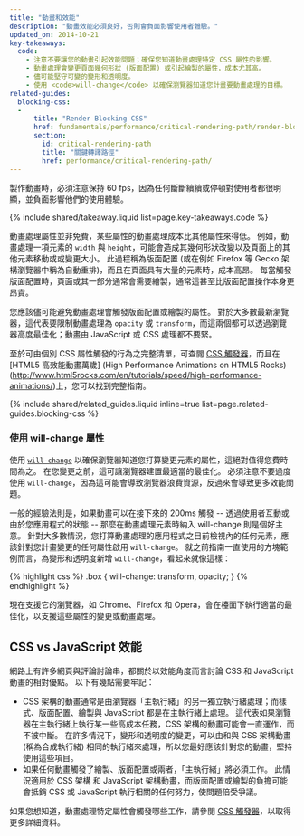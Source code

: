 ```yaml
---
title: "動畫和效能"
description: "動畫效能必須良好，否則會負面影響使用者體驗。"
updated_on: 2014-10-21
key-takeaways:
  code:
    - 注意不要讓您的動畫引起效能問題；確保您知道動畫處理特定 CSS 屬性的影響。
    - 動畫處理會變更頁面幾何形狀 (版面配置) 或引起繪製的屬性，成本尤其高。
    - 儘可能堅守可變的變形和透明度。
    - 使用 <code>will-change</code> 以確保瀏覽器知道您計畫要動畫處理的目標。
related-guides:
  blocking-css:
  -
      title: "Render Blocking CSS"
      href: fundamentals/performance/critical-rendering-path/render-blocking-css.html
      section:
        id: critical-rendering-path
        title: "關鍵轉譯路徑"
        href: performance/critical-rendering-path/
---
```

<p class="intro">
  製作動畫時，必須注意保持 60 fps，因為任何斷斷續續或停頓對使用者都很明顯，並負面影響他們的使用體驗。
</p>

{% include shared/takeaway.liquid list=page.key-takeaways.code %}

動畫處理屬性並非免費，某些屬性的動畫處理成本比其他屬性來得低。 例如，動畫處理一項元素的 `width` 與 `height`，可能會造成其幾何形狀改變以及頁面上的其他元素移動或或變更大小。 此過程稱為版面配置 (或在例如 Firefox 等 Gecko 架構瀏覽器中稱為自動重排)，而且在頁面具有大量的元素時，成本高昂。 每當觸發版面配置時，頁面或其一部分通常會需要繪製，通常這甚至比版面配置操作本身更昂貴。

您應該儘可能避免動畫處理會觸發版面配置或繪製的屬性。 對於大多數最新瀏覽器，這代表要限制動畫處理為 `opacity` 或 `transform`，而這兩個都可以透過瀏覽器高度最佳化；動畫由 JavaScript 或 CSS 處理都不要緊。

至於可由個別 CSS 屬性觸發的行為之完整清單，可查閱 [CSS 觸發器](http://csstriggers.com)，而且在 [HTML5 高效能動畫萬歲] (High Performance Animations on HTML5 Rocks)(http://www.html5rocks.com/en/tutorials/speed/high-performance-animations/)上，您可以找到完整指南。

{% include shared/related_guides.liquid inline=true list=page.related-guides.blocking-css %}

### 使用 will-change 屬性

使用 [`will-change`](http://dev.w3.org/csswg/css-will-change/) 以確保瀏覽器知道您打算變更元素的屬性，這絕對值得您費時間為之。 在您變更之前，這可讓瀏覽器建置最適當的最佳化。 必須注意不要過度使用 `will-change`，因為這可能會導致瀏覽器浪費資源，反過來會導致更多效能問題。

一般的經驗法則是，如果動畫可以在接下來的 200ms 觸發 -- 透過使用者互動或由於您應用程式的狀態 -- 那麼在動畫處理元素時納入 will-change 則是個好主意。 針對大多數情況，您打算動畫處理的應用程式之目前檢視內的任何元素，應該針對您計畫變更的任何屬性啟用 `will-change`。 就之前指南一直使用的方塊範例而言，為變形和透明度新增 `will-change`，看起來就像這樣：

{% highlight css %}
.box {
  will-change: transform, opacity;
}
{% endhighlight %}

現在支援它的瀏覽器，如 Chrome、Firefox 和 Opera，會在檯面下執行適當的最佳化，以支援這些屬性的變更或動畫處理。

## CSS vs JavaScript 效能

網路上有許多網頁與評論討論串，都關於以效能角度而言討論 CSS 和 JavaScript 動畫的相對優點。 以下有幾點需要牢記：

* CSS 架構的動畫通常是由瀏覽器「主執行緒」的另一獨立執行緒處理；而樣式、版面配置、繪製與 JavaScript 都是在主執行緒上處理。 這代表如果瀏覽器在主執行緒上執行某一些高成本任務，CSS 架構的動畫可能會一直運作，而不被中斷。 在許多情況下，變形和透明度的變更，可以由和與 CSS 架構動畫 (稱為合成執行緒) 相同的執行緒來處理，所以您最好應該針對您的動畫，堅持使用這些項目。
* 如果任何動畫觸發了繪製、版面配置或兩者，「主執行緒」將必須工作。 此情況適用於 CSS 架構 和 JavaScript 架構動畫，而版面配置或繪製的負擔可能會抵銷 CSS 或 JavaScript 執行相關的任何努力，使問題倍受爭議。

如果您想知道，動畫處理特定屬性會觸發哪些工作，請參閱 [CSS 觸發器](http://csstriggers.com)，以取得更多詳細資料。


